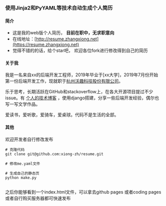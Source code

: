 ### 使用Jinja2和PyYAML等技术自动生成个人简历


#### 简介


- 这是我的web版个人简历， **目前在职中，无求职意向**
- 在线地址：[http://resume.zhangxiong.net](https://resume.zhangxiong.net)
- 觉得不错的的话，给个star吧， 欢迎各位fork进行修改得到自己的简历

#### 关于我


我是一名来自xx的后端开发工程师，2019年毕业于[xx大学]，2019年7月份开始第一份后端开发工作，现就职于[杭州沃趣科技股份有限公司](http://www.woqutech.com)。

乐于思考，长期活跃在GitHub和stackoverflow上，在各大开源项目提过不少issue。有 [个人的技术博客](https://www.zhangxiong.net) ，使用django搭建，分享一些后端开发经验，偶尔也写一写文学作品。

爱读书，爱听歌，爱骑车，爱桌球。代码不是生活的全部。

#### 其他

欢迎开发者自行修改发布

```
# 克隆代码
git clone git@github.com:xiong-zh/resume.git

# 修改me.yaml文件

# 生成自己的静态页
python make.py
 
```

之后你能够看到一个index.html文件，可以拿去github pages 或者coding pages 或者自行购买服务器都可快速发布
